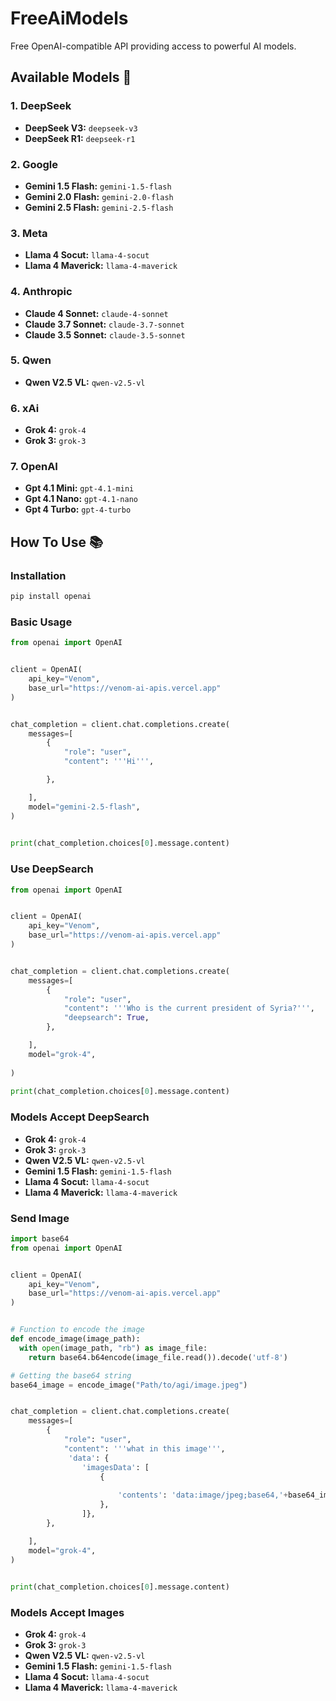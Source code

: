 # FreeAiModels
Free OpenAI-compatible API providing access to powerful AI models.


## Available Models 🤖
### 1. DeepSeek
- **DeepSeek V3:** `deepseek-v3`
- **DeepSeek R1:** `deepseek-r1`

### 2. Google
- **Gemini 1.5 Flash:** `gemini-1.5-flash`
- **Gemini 2.0 Flash:** `gemini-2.0-flash`
- **Gemini 2.5 Flash:** `gemini-2.5-flash`

### 3. Meta
- **Llama 4 Socut:** `llama-4-socut`
- **Llama 4 Maverick:** `llama-4-maverick`

### 4. Anthropic
- **Claude 4 Sonnet:** `claude-4-sonnet`
- **Claude 3.7 Sonnet:** `claude-3.7-sonnet`
- **Claude 3.5 Sonnet:** `claude-3.5-sonnet`

### 5. Qwen
- **Qwen V2.5 VL:** `qwen-v2.5-vl`

### 6. xAi
- **Grok 4:** `grok-4`
- **Grok 3:** `grok-3`

### 7. OpenAI
- **Gpt 4.1 Mini:** `gpt-4.1-mini`
- **Gpt 4.1 Nano:** `gpt-4.1-nano`
- **Gpt 4 Turbo:** `gpt-4-turbo`


## How To Use 📚

### Installation
```bash
pip install openai
```

### Basic Usage
```python
from openai import OpenAI


client = OpenAI(
    api_key="Venom",
    base_url="https://venom-ai-apis.vercel.app"
)


chat_completion = client.chat.completions.create(
    messages=[
        {
            "role": "user",
            "content": '''Hi''',

        },

    ],
    model="gemini-2.5-flash",
)

 
print(chat_completion.choices[0].message.content)

```
### Use DeepSearch
```python
from openai import OpenAI


client = OpenAI(
    api_key="Venom",
    base_url="https://venom-ai-apis.vercel.app"
)


chat_completion = client.chat.completions.create(
    messages=[
        {
            "role": "user",
            "content": '''Who is the current president of Syria?''',
            "deepsearch": True,
        },

    ],
    model="grok-4",
    
)
 
print(chat_completion.choices[0].message.content)

```
### Models Accept DeepSearch
- **Grok 4:** `grok-4`
- **Grok 3:** `grok-3`
- **Qwen V2.5 VL:** `qwen-v2.5-vl`
- **Gemini 1.5 Flash:** `gemini-1.5-flash`
- **Llama 4 Socut:** `llama-4-socut`
- **Llama 4 Maverick:** `llama-4-maverick`

### Send Image
```python
import base64
from openai import OpenAI


client = OpenAI(
    api_key="Venom",
    base_url="https://venom-ai-apis.vercel.app"
)


# Function to encode the image
def encode_image(image_path):
  with open(image_path, "rb") as image_file:
    return base64.b64encode(image_file.read()).decode('utf-8')

# Getting the base64 string
base64_image = encode_image("Path/to/agi/image.jpeg")


chat_completion = client.chat.completions.create(
    messages=[
        {
            "role": "user",
            "content": '''what in this image''',
             'data': {
                'imagesData': [
                    {
         
                        'contents': 'data:image/jpeg;base64,'+base64_image,
                    },
                ]},
        },

    ],
    model="grok-4",
)

 
print(chat_completion.choices[0].message.content)
```

### Models Accept Images
- **Grok 4:** `grok-4`
- **Grok 3:** `grok-3`
- **Qwen V2.5 VL:** `qwen-v2.5-vl`
- **Gemini 1.5 Flash:** `gemini-1.5-flash`
- **Llama 4 Socut:** `llama-4-socut`
- **Llama 4 Maverick:** `llama-4-maverick`



